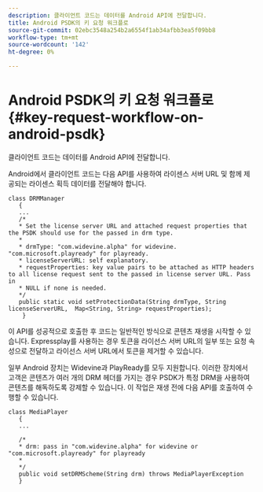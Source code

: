 ```yaml
---
description: 클라이언트 코드는 데이터를 Android API에 전달합니다.
title: Android PSDK의 키 요청 워크플로
source-git-commit: 02ebc3548a254b2a6554f1ab34afbb3ea5f09bb8
workflow-type: tm+mt
source-wordcount: '142'
ht-degree: 0%

---
```


# Android PSDK의 키 요청 워크플로{#key-request-workflow-on-android-psdk}

클라이언트 코드는 데이터를 Android API에 전달합니다.

Android에서 클라이언트 코드는 다음 API를 사용하여 라이센스 서버 URL 및 함께 제공되는 라이센스 획득 데이터를 전달해야 합니다.

```
class DRMManager 
   { 
   ... 
   /* 
   * Set the license server URL and attached request properties that the PSDK should use for the passed in drm type.  
   * 
   * drmType: "com.widevine.alpha" for widevine. "com.microsoft.playready" for playready. 
   * licenseServerURL: self explanatory.  
   * requestProperties: key value pairs to be attached as HTTP headers to all license request sent to the passed in license server URL. Pass in 
   * NULL if none is needed.  
   */ 
   public static void setProtectionData(String drmType, String licenseServerURL,  Map<String, String> requestProperties); 
    }
```

이 API를 성공적으로 호출한 후 코드는 일반적인 방식으로 콘텐츠 재생을 시작할 수 있습니다. Expressplay를 사용하는 경우 토큰을 라이선스 서버 URL의 일부 또는 요청 속성으로 전달하고 라이선스 서버 URL에서 토큰을 제거할 수 있습니다.

일부 Android 장치는 Widevine과 PlayReady를 모두 지원합니다. 이러한 장치에서 고객은 콘텐츠가 여러 개의 DRM 헤더를 가지는 경우 PSDK가 특정 DRM을 사용하여 콘텐츠를 해독하도록 강제할 수 있습니다. 이 작업은 재생 전에 다음 API를 호출하여 수행할 수 있습니다.

```
class MediaPlayer 
   { 
   ... 
    
   /* 
   * drm: pass in "com.widevine.alpha" for widevine or "com.microsoft.playready" for playready 
   * 
   */ 
   public void setDRMScheme(String drm) throws MediaPlayerException 
   }
```
